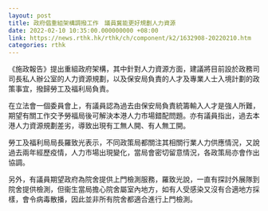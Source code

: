 ```yaml
---
layout: post
title: 政府倡重組架構調撥工作　議員冀能更好規劃人力資源　
date: 2022-02-10 10:35:00.000000000 +08:00
link: https://news.rthk.hk/rthk/ch/component/k2/1632908-20220210.htm
categories: rthk
---
```


《施政報告》提出重組政府架構，其中針對人力資源方面，建議將目前設於政務司司長私人辦公室的人力資源規劃，以及保安局負責的人才及專業人士入境計劃的政策事宜，撥歸勞工及福利局負責。

在立法會一個委員會上，有議員認為過去由保安局負責統籌輸入人才是強人所難，期望有關工作交予勞福局後可解決本港人力市場錯配問題。亦有議員指出，過去本港人力資源規劃差劣，導致出現有工無人開、有人無工開。

勞工及福利局局長羅致光表示，不同政策局都關注其相關行業人力供應情況，又說過去兩年經歷疫情，人力市場出現變化，當局會密切留意情況，各政策局亦會作出協調。

另外，有議員期望政府為院舍提供上門檢測服務，羅致光說，一直有探討外展隊到院舍提供檢測，但衞生當局擔心院舍屬室內地方，如有人受感染又沒有合適地方採樣，會令病毒散播，因此並非所有院舍都適合進行上門檢測。
